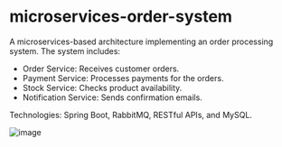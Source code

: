 # microservices-order-system

A microservices-based architecture implementing an order processing system. The system includes:
- Order Service: Receives customer orders.
- Payment Service: Processes payments for the orders.
- Stock Service: Checks product availability.
- Notification Service: Sends confirmation emails.

Technologies: Spring Boot, RabbitMQ, RESTful APIs, and MySQL.

![image](https://github.com/user-attachments/assets/3a434cbf-81b9-443c-913b-b6ab57cbf042)
